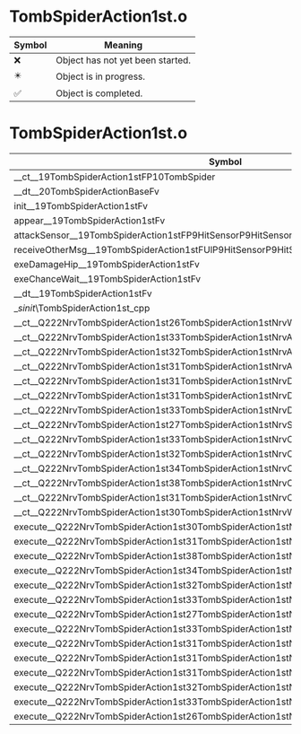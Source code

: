 # TombSpiderAction1st.o
| Symbol | Meaning 
| ------------- | ------------- 
| :x: | Object has not yet been started. 
| :eight_pointed_black_star: | Object is in progress. 
| :white_check_mark: | Object is completed. 


# TombSpiderAction1st.o
| Symbol | Decompiled? |
| ------------- | ------------- |
| __ct__19TombSpiderAction1stFP10TombSpider | :x: |
| __dt__20TombSpiderActionBaseFv | :x: |
| init__19TombSpiderAction1stFv | :x: |
| appear__19TombSpiderAction1stFv | :x: |
| attackSensor__19TombSpiderAction1stFP9HitSensorP9HitSensor | :x: |
| receiveOtherMsg__19TombSpiderAction1stFUlP9HitSensorP9HitSensor | :x: |
| exeDamageHip__19TombSpiderAction1stFv | :x: |
| exeChanceWait__19TombSpiderAction1stFv | :x: |
| __dt__19TombSpiderAction1stFv | :x: |
| __sinit_\TombSpiderAction1st_cpp | :x: |
| __ct__Q222NrvTombSpiderAction1st26TombSpiderAction1stNrvWaitFv | :x: |
| __ct__Q222NrvTombSpiderAction1st33TombSpiderAction1stNrvAttackStartFv | :x: |
| __ct__Q222NrvTombSpiderAction1st32TombSpiderAction1stNrvAttackLoopFv | :x: |
| __ct__Q222NrvTombSpiderAction1st31TombSpiderAction1stNrvAttackEndFv | :x: |
| __ct__Q222NrvTombSpiderAction1st31TombSpiderAction1stNrvDamageEyeFv | :x: |
| __ct__Q222NrvTombSpiderAction1st31TombSpiderAction1stNrvDamageHipFv | :x: |
| __ct__Q222NrvTombSpiderAction1st33TombSpiderAction1stNrvDamageGlandFv | :x: |
| __ct__Q222NrvTombSpiderAction1st27TombSpiderAction1stNrvSwoonFv | :x: |
| __ct__Q222NrvTombSpiderAction1st33TombSpiderAction1stNrvChanceStartFv | :x: |
| __ct__Q222NrvTombSpiderAction1st32TombSpiderAction1stNrvChanceWaitFv | :x: |
| __ct__Q222NrvTombSpiderAction1st34TombSpiderAction1stNrvChanceDamageFv | :x: |
| __ct__Q222NrvTombSpiderAction1st38TombSpiderAction1stNrvChanceDamageLastFv | :x: |
| __ct__Q222NrvTombSpiderAction1st31TombSpiderAction1stNrvChanceEndFv | :x: |
| __ct__Q222NrvTombSpiderAction1st30TombSpiderAction1stNrvWaitDemoFv | :x: |
| execute__Q222NrvTombSpiderAction1st30TombSpiderAction1stNrvWaitDemoCFP5Spine | :x: |
| execute__Q222NrvTombSpiderAction1st31TombSpiderAction1stNrvChanceEndCFP5Spine | :x: |
| execute__Q222NrvTombSpiderAction1st38TombSpiderAction1stNrvChanceDamageLastCFP5Spine | :x: |
| execute__Q222NrvTombSpiderAction1st34TombSpiderAction1stNrvChanceDamageCFP5Spine | :x: |
| execute__Q222NrvTombSpiderAction1st32TombSpiderAction1stNrvChanceWaitCFP5Spine | :x: |
| execute__Q222NrvTombSpiderAction1st33TombSpiderAction1stNrvChanceStartCFP5Spine | :x: |
| execute__Q222NrvTombSpiderAction1st27TombSpiderAction1stNrvSwoonCFP5Spine | :x: |
| execute__Q222NrvTombSpiderAction1st33TombSpiderAction1stNrvDamageGlandCFP5Spine | :x: |
| execute__Q222NrvTombSpiderAction1st31TombSpiderAction1stNrvDamageHipCFP5Spine | :x: |
| execute__Q222NrvTombSpiderAction1st31TombSpiderAction1stNrvDamageEyeCFP5Spine | :x: |
| execute__Q222NrvTombSpiderAction1st31TombSpiderAction1stNrvAttackEndCFP5Spine | :x: |
| execute__Q222NrvTombSpiderAction1st32TombSpiderAction1stNrvAttackLoopCFP5Spine | :x: |
| execute__Q222NrvTombSpiderAction1st33TombSpiderAction1stNrvAttackStartCFP5Spine | :x: |
| execute__Q222NrvTombSpiderAction1st26TombSpiderAction1stNrvWaitCFP5Spine | :x: |
